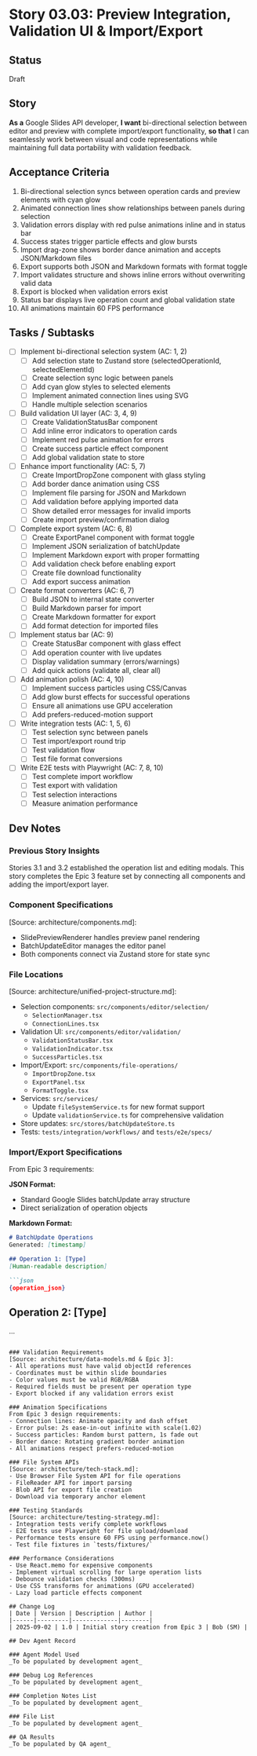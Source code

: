 # Story 03.03: Preview Integration, Validation UI & Import/Export

## Status
Draft

## Story
**As a** Google Slides API developer,
**I want** bi-directional selection between editor and preview with complete import/export functionality,
**so that** I can seamlessly work between visual and code representations while maintaining full data portability with validation feedback.

## Acceptance Criteria
1. Bi-directional selection syncs between operation cards and preview elements with cyan glow
2. Animated connection lines show relationships between panels during selection
3. Validation errors display with red pulse animations inline and in status bar
4. Success states trigger particle effects and glow bursts
5. Import drag-zone shows border dance animation and accepts JSON/Markdown files
6. Export supports both JSON and Markdown formats with format toggle
7. Import validates structure and shows inline errors without overwriting valid data
8. Export is blocked when validation errors exist
9. Status bar displays live operation count and global validation state
10. All animations maintain 60 FPS performance

## Tasks / Subtasks
- [ ] Implement bi-directional selection system (AC: 1, 2)
  - [ ] Add selection state to Zustand store (selectedOperationId, selectedElementId)
  - [ ] Create selection sync logic between panels
  - [ ] Add cyan glow styles to selected elements
  - [ ] Implement animated connection lines using SVG
  - [ ] Handle multiple selection scenarios
- [ ] Build validation UI layer (AC: 3, 4, 9)
  - [ ] Create ValidationStatusBar component
  - [ ] Add inline error indicators to operation cards
  - [ ] Implement red pulse animation for errors
  - [ ] Create success particle effect component
  - [ ] Add global validation state to store
- [ ] Enhance import functionality (AC: 5, 7)
  - [ ] Create ImportDropZone component with glass styling
  - [ ] Add border dance animation using CSS
  - [ ] Implement file parsing for JSON and Markdown
  - [ ] Add validation before applying imported data
  - [ ] Show detailed error messages for invalid imports
  - [ ] Create import preview/confirmation dialog
- [ ] Complete export system (AC: 6, 8)
  - [ ] Create ExportPanel component with format toggle
  - [ ] Implement JSON serialization of batchUpdate
  - [ ] Implement Markdown export with proper formatting
  - [ ] Add validation check before enabling export
  - [ ] Create file download functionality
  - [ ] Add export success animation
- [ ] Create format converters (AC: 6, 7)
  - [ ] Build JSON to internal state converter
  - [ ] Build Markdown parser for import
  - [ ] Create Markdown formatter for export
  - [ ] Add format detection for imported files
- [ ] Implement status bar (AC: 9)
  - [ ] Create StatusBar component with glass effect
  - [ ] Add operation counter with live updates
  - [ ] Display validation summary (errors/warnings)
  - [ ] Add quick actions (validate all, clear all)
- [ ] Add animation polish (AC: 4, 10)
  - [ ] Implement success particles using CSS/Canvas
  - [ ] Add glow burst effects for successful operations
  - [ ] Ensure all animations use GPU acceleration
  - [ ] Add prefers-reduced-motion support
- [ ] Write integration tests (AC: 1, 5, 6)
  - [ ] Test selection sync between panels
  - [ ] Test import/export round trip
  - [ ] Test validation flow
  - [ ] Test file format conversions
- [ ] Write E2E tests with Playwright (AC: 7, 8, 10)
  - [ ] Test complete import workflow
  - [ ] Test export with validation
  - [ ] Test selection interactions
  - [ ] Measure animation performance

## Dev Notes

### Previous Story Insights
Stories 3.1 and 3.2 established the operation list and editing modals. This story completes the Epic 3 feature set by connecting all components and adding the import/export layer.

### Component Specifications
[Source: architecture/components.md]:
- SlidePreviewRenderer handles preview panel rendering
- BatchUpdateEditor manages the editor panel
- Both components connect via Zustand store for state sync

### File Locations
[Source: architecture/unified-project-structure.md]:
- Selection components: `src/components/editor/selection/`
  - `SelectionManager.tsx`
  - `ConnectionLines.tsx`
- Validation UI: `src/components/editor/validation/`
  - `ValidationStatusBar.tsx`
  - `ValidationIndicator.tsx`
  - `SuccessParticles.tsx`
- Import/Export: `src/components/file-operations/`
  - `ImportDropZone.tsx`
  - `ExportPanel.tsx`
  - `FormatToggle.tsx`
- Services: `src/services/`
  - Update `fileSystemService.ts` for new format support
  - Update `validationService.ts` for comprehensive validation
- Store updates: `src/stores/batchUpdateStore.ts`
- Tests: `tests/integration/workflows/` and `tests/e2e/specs/`

### Import/Export Specifications
From Epic 3 requirements:

**JSON Format:**
- Standard Google Slides batchUpdate array structure
- Direct serialization of operation objects

**Markdown Format:**
```markdown
# BatchUpdate Operations
Generated: [timestamp]

## Operation 1: [Type]
[Human-readable description]

```json
{operation_json}
```

## Operation 2: [Type]
...
```

### Validation Requirements
[Source: architecture/data-models.md & Epic 3]:
- All operations must have valid objectId references
- Coordinates must be within slide boundaries
- Color values must be valid RGB/RGBA
- Required fields must be present per operation type
- Export blocked if any validation errors exist

### Animation Specifications
From Epic 3 design requirements:
- Connection lines: Animate opacity and dash offset
- Error pulse: 2s ease-in-out infinite with scale(1.02)
- Success particles: Random burst pattern, 1s fade out
- Border dance: Rotating gradient border animation
- All animations respect prefers-reduced-motion

### File System APIs
[Source: architecture/tech-stack.md]:
- Use Browser File System API for file operations
- FileReader API for import parsing
- Blob API for export file creation
- Download via temporary anchor element

### Testing Standards
[Source: architecture/testing-strategy.md]:
- Integration tests verify complete workflows
- E2E tests use Playwright for file upload/download
- Performance tests ensure 60 FPS using performance.now()
- Test file fixtures in `tests/fixtures/`

### Performance Considerations
- Use React.memo for expensive components
- Implement virtual scrolling for large operation lists
- Debounce validation checks (300ms)
- Use CSS transforms for animations (GPU accelerated)
- Lazy load particle effects component

## Change Log
| Date | Version | Description | Author |
|------|---------|-------------|--------|
| 2025-09-02 | 1.0 | Initial story creation from Epic 3 | Bob (SM) |

## Dev Agent Record

### Agent Model Used
_To be populated by development agent_

### Debug Log References
_To be populated by development agent_

### Completion Notes List
_To be populated by development agent_

### File List
_To be populated by development agent_

## QA Results
_To be populated by QA agent_